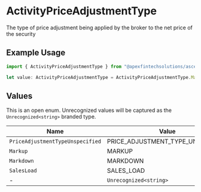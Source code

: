 # ActivityPriceAdjustmentType

The type of price adjustment being applied by the broker to the net price of the security

## Example Usage

```typescript
import { ActivityPriceAdjustmentType } from "@apexfintechsolutions/ascend-sdk/models/components";

let value: ActivityPriceAdjustmentType = ActivityPriceAdjustmentType.Markup;
```

## Values

This is an open enum. Unrecognized values will be captured as the `Unrecognized<string>` branded type.

| Name                              | Value                             |
| --------------------------------- | --------------------------------- |
| `PriceAdjustmentTypeUnspecified`  | PRICE_ADJUSTMENT_TYPE_UNSPECIFIED |
| `Markup`                          | MARKUP                            |
| `Markdown`                        | MARKDOWN                          |
| `SalesLoad`                       | SALES_LOAD                        |
| -                                 | `Unrecognized<string>`            |